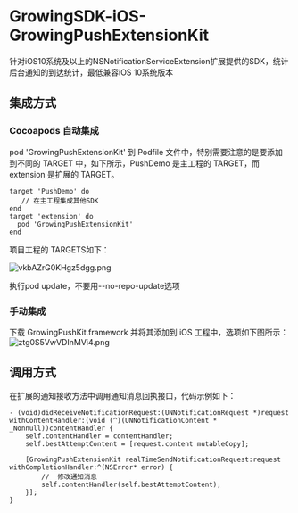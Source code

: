 # GrowingSDK-iOS-GrowingPushExtensionKit

针对iOS10系统及以上的NSNotificationServiceExtension扩展提供的SDK，统计后台通知的到达统计，最低兼容iOS 10系统版本

## 集成方式

### Cocoapods 自动集成

pod 'GrowingPushExtensionKit' 到 Podfile 文件中，特别需要注意的是要添加到不同的 TARGET 中，如下所示，PushDemo 是主工程的 TARGET，而 extension 是扩展的 TARGET。

```
target 'PushDemo' do
   // 在主工程集成其他SDK
end
target 'extension' do
  pod 'GrowingPushExtensionKit'
end

```
项目工程的 TARGETS如下：

![vkbAZrG0KHgz5dgg.png](https://uploader.shimo.im/f/vkbAZrG0KHgz5dgg.png!thumbnail)

执行pod update，不要用--no-repo-update选项

### 手动集成
下载 GrowingPushKit.framework 并将其添加到 iOS 工程中，选项如下图所示：
![ztg0S5VwVDInMVi4.png](https://uploader.shimo.im/f/ztg0S5VwVDInMVi4.png!thumbnail)

## 调用方式
在扩展的通知接收方法中调用通知消息回执接口，代码示例如下：

```
- (void)didReceiveNotificationRequest:(UNNotificationRequest *)request withContentHandler:(void (^)(UNNotificationContent * _Nonnull))contentHandler {
    self.contentHandler = contentHandler;
    self.bestAttemptContent = [request.content mutableCopy];

    [GrowingPushExtensionKit realTimeSendNotificationRequest:request withCompletionHandler:^(NSError* error) {
        //  修改通知消息
        self.contentHandler(self.bestAttemptContent);
    }];
}
```

